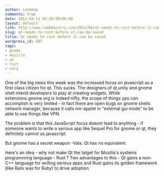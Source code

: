 ```yaml
---
author: sandeep
comments: true
date: 2012-04-11 02:28:50+00:00
layout: default
link: http://www.lambdacurry.com/2012/04/qt-needs-to-rust-before-it-can-be-saved/
slug: qt-needs-to-rust-before-it-can-be-saved
title: Qt needs to rust before it can be saved
wordpress_id: 587
tags:
- gnome
- mozilla
- qt
- rust
- vala
---
```


One of the big news this week was the increased focus on javascript as a first class citizen for qt.
This sucks.
The designers.of qt,unity and gnome shell intend developers to play at creating widgets. While extensions.gnome.org is indeed nifty, the scope of things ypu can accomplish is very limited - in fact there are open bugs on gnome shells network manager, because it calls nm-applet in "external gui mode" to be able to use things like VPN.

The problem is that this JavaScript focus doesnt lead to anything - if someone wants to write a serious app like Sequel Pro for gnome or qt, they definitely cannot us javascript.

But gnome has a secret.weapon -Vala. Qt has no equivalent.

Here's an idea - why not make Qt the tatget for Mozilla's systems programming language - Rust ? Two advantages to this - Qt gains a non-C++ language for writing serious apps and Rust gains its golden framework (like Rails was for Ruby) to drive adoption.
